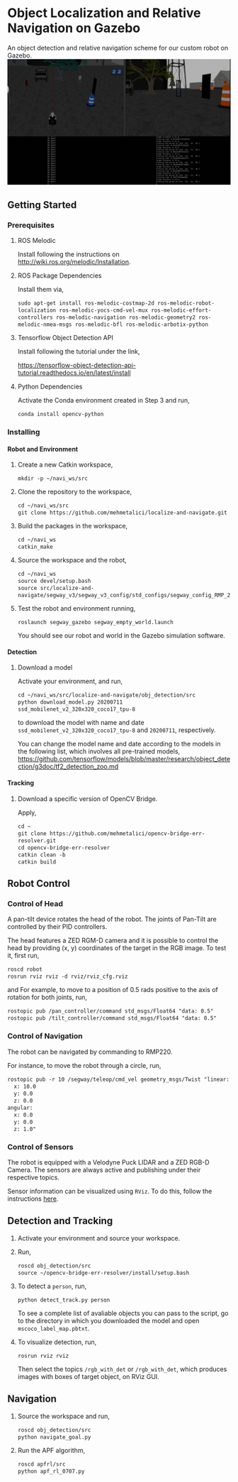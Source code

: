 # Object Localization and Relative Navigation on Gazebo
An object detection and relative navigation scheme for our custom robot on Gazebo.
![](demo.gif)
## Getting Started
### Prerequisites
1. ROS Melodic

    Install following the instructions on http://wiki.ros.org/melodic/Installation.
2. ROS Package Dependencies
    
    Install them via,
    ``` 
    sudo apt-get install ros-melodic-costmap-2d ros-melodic-robot-localization ros-melodic-yocs-cmd-vel-mux ros-melodic-effort-controllers ros-melodic-navigation ros-melodic-geometry2 ros-melodic-nmea-msgs ros-melodic-bfl ros-melodic-arbotix-python
    ```

3. Tensorflow Object Detection API

    Install following the tutorial under the link,
    
     https://tensorflow-object-detection-api-tutorial.readthedocs.io/en/latest/install

4. Python Dependencies

    Activate the Conda environment created in Step 3 and run,
    ```
    conda install opencv-python
    ```
### Installing
#### Robot and Environment
1. Create a new Catkin workspace,
    ``` 
    mkdir -p ~/navi_ws/src
    ```
2. Clone the repository to the workspace,
    ``` 
    cd ~/navi_ws/src
    git clone https://github.com/mehmetalici/localize-and-navigate.git
    ```


4. Build the packages in the workspace,
    ``` 
    cd ~/navi_ws
    catkin_make
    ``` 
5. Source the workspace and the robot,
    ``` 
    cd ~/navi_ws
    source devel/setup.bash
    source src/localize-and-navigate/segway_v3/segway_v3_config/std_configs/segway_config_RMP_220.bash
    ``` 
6. Test the robot and environment running,
    ``` 
    roslaunch segway_gazebo segway_empty_world.launch
    ``` 
    You should see our robot and world in the Gazebo simulation software.

#### Detection
1. Download a model
    
    Activate your environment, and run,
    ``` 
    cd ~/navi_ws/src/localize-and-navigate/obj_detection/src
    python download_model.py 20200711 ssd_mobilenet_v2_320x320_coco17_tpu-8
    ``` 
    to download the model with name and date `ssd_mobilenet_v2_320x320_coco17_tpu-8` and `20200711`, respectively. 

    You can change the model name and date according to the models in the following list, which involves all pre-trained models,
    https://github.com/tensorflow/models/blob/master/research/object_detection/g3doc/tf2_detection_zoo.md

#### Tracking
1. Download a specific version of OpenCV Bridge.

    Apply,
    ``` 
    cd ~
    git clone https://github.com/mehmetalici/opencv-bridge-err-resolver.git
    cd opencv-bridge-err-resolver
    catkin clean -b
    catkin build
    ``` 

## Robot Control

### Control of Head
A pan-tilt device rotates the head of the robot. The joints of Pan-Tilt are controlled by their PID controllers. 

The head features a ZED RGM-D camera and it is possible to control the head by providing (x, y) coordinates of the target in the RGB image. To test it, first run,
``` 
roscd robot
rosrun rviz rviz -d rviz/rviz_cfg.rviz
``` 
and 
For example, to move to a position of 0.5 rads positive to the axis of rotation for both joints, run,
``` 
rostopic pub /pan_controller/command std_msgs/Float64 "data: 0.5" 
rostopic pub /tilt_controller/command std_msgs/Float64 "data: 0.5" 
``` 



### Control of Navigation
The robot can be navigated by commanding to RMP220.

For instance, to move the robot through a circle, run,
``` 
rostopic pub -r 10 /segway/teleop/cmd_vel geometry_msgs/Twist "linear:
  x: 10.0
  y: 0.0
  z: 0.0
angular:
  x: 0.0
  y: 0.0
  z: 1.0"
``` 

### Control of Sensors
The robot is equipped with a Velodyne Puck LIDAR and a ZED RGB-D Camera. The sensors are always active and publishing under their respective topics.

Sensor information can be visualized using `RViz`. To do this, follow the instructions [here](http://gazebosim.org/tutorials?tut=drcsim_visualization&cat=drcsim
). 


## Detection and Tracking
1. Activate your environment and source your workspace. 
2. Run,
    ```
    roscd obj_detection/src
    source ~/opencv-bridge-err-resolver/install/setup.bash
    ```
3. To detect a `person`, run,
    ```
    python detect_track.py person
    ```
    To see a complete list of avaliable objects you can pass to the script, go to the directory in which you downloaded the model and open `mscoco_label_map.pbtxt`.

4. To visualize detection, run,
    ```
    rosrun rviz rviz
    ```
    Then select the topics `/rgb_with_det` or `/rgb_with_det`, which produces images with boxes of target object, on RViz GUI.

## Navigation
1. Source the workspace and run,

    ```
    roscd obj_detection/src
    python navigate_goal.py 
    ```
2. Run the APF algorithm,
    ```
    roscd apfrl/src
    python apf_rl_0707.py
    ```

